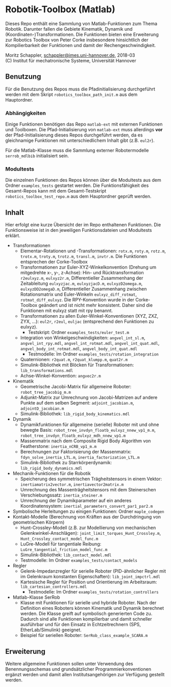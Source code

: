 # Robotik-Toolbox (Matlab)

Dieses Repo enthält eine Sammlung von Matlab-Funktionen zum Thema Robotik. Darunter fallen die Gebiete Kinematik, Dynamik und (Koordinaten-)Transformationen.
Die Funktionen bieten eine Erweiterung zur Robotics Toolbox von Peter Corke insbesondere hinsichtlich der Kompilierbarkeit der Funktionen und damit der Rechengeschwindigkeit.

Moritz Schappler, schappler@imes.uni-hannover.de, 2018-03  
(C) Institut für mechatronische Systeme, Universität Hannover

## Benutzung

Für die Benutzung des Repos muss die Pfadinitialisierung durchgeführt werden mit dem Skript `robotics_toolbox_path_init.m` aus dem Hauptordner.

### Abhängigkeiten

Einige Funktionen benötigen das Repo `matlab-ext` mit externen Funktionen und Toolboxen. Die Pfad-Initialisierung von `matlab-ext` muss allerdings **vor** der Pfad-Initialisierung dieses Repos durchgeführt werden, da es gleichnamige Funktionen mit unterschiedlichem Inhalt gibt (z.B. `eul2r`).

Für die Matlab-Klasse muss die Sammlung externer Robotermodelle `serrob_mdlbib` initialisiert sein.

### Modultests

Die einzelnen Funktionen des Repos können über die Modultests aus dem Ordner `examples_tests` gestartet werden. Die Funktionsfähigkeit des Gesamt-Repos kann mit dem Gesamt-Testskript `robotics_toolbox_test_repo.m` aus dem Hauptordner geprüft werden.

## Inhalt

Hier erfolgt eine kurze Übersicht der im Repo enthaltenen Funktionen. Die Funktionsweise ist in den jeweiligen Funktionsdateien und Modultests erklärt.

* Transformationen
  * Elementar-Rotationen und -Transformationen: `rotx.m`, `roty.m`, `rotz.m`, `trotx.m`, `troty.m`, `trotz.m`, `transl.m`, `invtr.m`. Die Funktionen entsprechen der Corke-Toolbox
  * Transformationen zur Euler-XYZ-Winkelkonvention (Drehung um mitgedrehte x-, y-, z-Achse): Hin- und Rücktransformation `r2eulxyz.m`, `eulxyz2r.m`, Differentieller Zusammenhang der Zeitableitung `eulxyzjac.m`, `eulxyzjacD.m`, `eulxyzD2omega.m`, `eulxyzDD2omegaD.m`, Differentieller Zusammenhang zwischen Rotationsmatrix und Euler-Winkeln `eulxyz_diff_rotmat`, `rotmat_diff_eulxyz`. Die RPY-Konvention wurde in der Corke-Toolbox geändert und ist nicht mehr konsistent. Daher sind die Funktionen mit eulxyz statt mit rpy benannt.
  * Transformationen zu allen Euler-Winkel-Konventionen (XYZ, ZXZ, ZYX, ...): `eul2r`, `r2eul`, `euljac` (entsprechend den Funktionen zu eulxyz).
    * Testskript: Ordner `examples_tests/euler_test.m`
  * Integration von Winkelgeschwindigkeiten: `angvel_int_sl.m`, `angvel_int_rpy.mdl`, `angvel_int_rotmat.mdl`, `angvel_int_quat.mdl`, `angvel_body_int_rotmat.mdl`, `angvel_body_int_quat.mdl`
    * Testmodelle: Im Ordner `examples_tests/rotation_integration`
  * Quaternionen: `r2quat.m`, `r2quat_klumpp.m`, `quat2r.m`
  * Simulink-Bibliothek mit Blöcken für Transformationen: `lib_transformations.mdl`
  * Achse-Winkel-Konvention: `angvec2r.m`
* Kinematik
  * Geometrische Jacobi-Matrix für allgemeine Roboter: `robot_tree_jacobig_m.m`
  * Adjunkt-Matrix zur Umrechnung von Jacobi-Matrizen auf andere Punkte auf dem selben Segment: `adjoint_jacobian.m`, `adjointD_jacobian.m`
  * Simulink-Bibliothek: `lib_rigid_body_kinematics.mdl`
* Dynamik
  * Dynamikfunktionen für allgemeine (serielle) Roboter mit und ohne bewegte Basis: `robot_tree_invdyn_floatb_eulxyz_nnew_vp1_m.m`, `robot_tree_invdyn_floatb_eulxyz_mdh_nnew_vp1.m`
  * Massenmatrix nach dem Composite Rigid Body Algorithm von Featherstone: `inertia_nCRB_vp1_m.m`
  * Berechnungen zur Faktorisierung der Massenmatrix: `fdyn_solve_inertia_LTL.m`, `inertia_factorization_LTL.m`
  * Simulink-Bibliothek zu Starrkörperdynamik: `lib_rigid_body_dynamics.mdl`
* Mechanik-Funktionen für die Robotik
  * Speicherung des symmetrischen Trägheitstensors in einem Vektor: `inertiamatrix2vector.m`, `inertiavector2matrix.m`
  * Umrechnung des Massenträgheitstensors mit dem Steinerschen Verschiebungssatz: `inertia_steiner.m`
  * Umrechnung der Dynamikparameter auf ein anderes Koordinatensystem: `inertial_parameters_convert_par1_par2.m`
* Symbolische Herleitungen zu einigen Funktionen: Ordner `maple_codegen`
* Kontakt-Modelle (Berechnung von Kräften aus der Durchdringung von geometrischen Körpern)
  * Hunt-Crossley-Modell (z.B. zur Modellierung von mechanischen Gelenkwinkel-Anschlägen): `joint_limit_torques_Hunt_Crossley.m`, `Hunt_Crossley_contact_model_func.m`
  * LuGre-Modell für tangentiale Reibung: `LuGre_tangential_friction_model_func.m`
  * Simulink-Bibliothek: `lib_contact_model.mdl`
  * Testmodelle: Im Ordner `examples_tests/contact_models`
* Regler
  * Gelenk-Impedanzregler für serielle Roboter (PID-ähnlicher Regler mit im Gelenkraum konstanten Eigenschaften): `lib_joint_impctrl.mdl`
  * Kartesische Regler für Position und Orientierung im Arbeitsraum: `lib_cartesian_controllers.mdl`
    * Testmodelle: Im Ordner `examples_tests/rotation_controllers`
* Matlab-Klasse SerRob
  * Klasse mit Funktionen für serielle und hybride Roboter. Nach der Definition eines Roboters können Kinematik und Dynamik berechnet werden. Die Klasse greift auf symbolisch generierten Code zu. Dadurch sind alle Funktionen kompilierbar und damit schneller ausführbar und für den Einsatz in Echtzeitrechnern (SPS, EtherLab/Simulink) geeignet.
  * Beispiel für seriellen Roboter: `SerRob_class_example_SCARA.m`

## Erweiterung

Weitere allgemeine Funktionen sollen unter Verwendung des Benennungsschemas und grundsätzlicher Programmierkonventionen ergänzt werden und damit allen Institutsangehörigen zur Verfügung gestellt werden.

